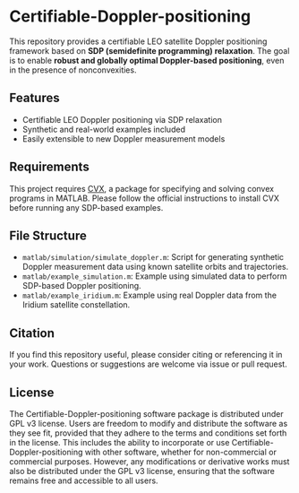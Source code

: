 # Certifiable-Doppler-positioning

This repository provides a certifiable LEO satellite Doppler positioning framework based on **SDP (semidefinite programming) relaxation**. The goal is to enable **robust and globally optimal Doppler-based positioning**, even in the presence of nonconvexities.

## Features

- Certifiable LEO Doppler positioning via SDP relaxation
- Synthetic and real-world examples included
- Easily extensible to new Doppler measurement models

## Requirements

This project requires [CVX](https://cvxr.com/cvx/doc/install.html), a package for specifying and solving convex programs in MATLAB. Please follow the official instructions to install CVX before running any SDP-based examples.

## File Structure

- `matlab/simulation/simulate_doppler.m`: Script for generating synthetic Doppler measurement data using known satellite orbits and trajectories.
- `matlab/example_simulation.m`: Example using simulated data to perform SDP-based Doppler positioning.
- `matlab/example_iridium.m`: Example using real Doppler data from the Iridium satellite constellation.

## Citation

If you find this repository useful, please consider citing or referencing it in your work. Questions or suggestions are welcome via issue or pull request.

## License
The Certifiable-Doppler-positioning software package is distributed under GPL v3 license. Users are freedom to modify and distribute the software as they see fit, provided that they adhere to the terms and conditions set forth in the license. This includes the ability to incorporate or use Certifiable-Doppler-positioning with other software, whether for non-commercial or commercial purposes. However, any modifications or derivative works must also be distributed under the GPL v3 license, ensuring that the software remains free and accessible to all users.
